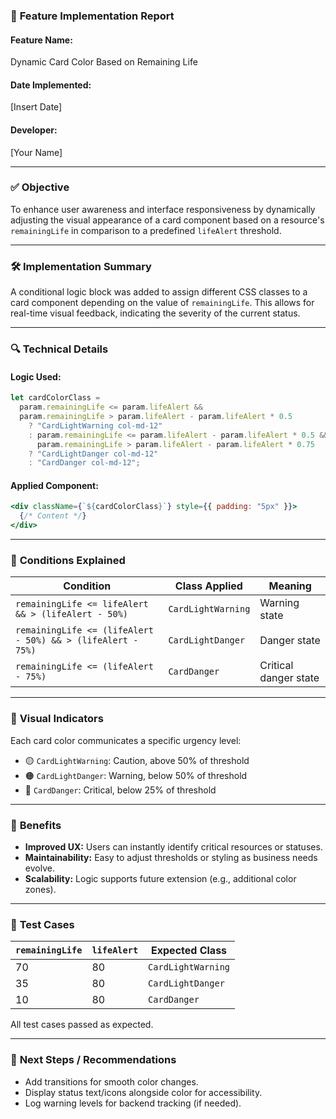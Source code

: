 ### 📄 **Feature Implementation Report**

#### **Feature Name:**

Dynamic Card Color Based on Remaining Life

#### **Date Implemented:**

\[Insert Date]

#### **Developer:**

\[Your Name]

---

### ✅ **Objective**

To enhance user awareness and interface responsiveness by dynamically adjusting the visual appearance of a card component based on a resource's `remainingLife` in comparison to a predefined `lifeAlert` threshold.

---

### 🛠️ **Implementation Summary**

A conditional logic block was added to assign different CSS classes to a card component depending on the value of `remainingLife`. This allows for real-time visual feedback, indicating the severity of the current status.

---

### 🔍 **Technical Details**

#### **Logic Used:**

```javascript
let cardColorClass =
  param.remainingLife <= param.lifeAlert &&
  param.remainingLife > param.lifeAlert - param.lifeAlert * 0.5
    ? "CardLightWarning col-md-12"
    : param.remainingLife <= param.lifeAlert - param.lifeAlert * 0.5 &&
      param.remainingLife > param.lifeAlert - param.lifeAlert * 0.75
    ? "CardLightDanger col-md-12"
    : "CardDanger col-md-12";
```

#### **Applied Component:**

```jsx
<div className={`${cardColorClass}`} style={{ padding: "5px" }}>
  {/* Content */}
</div>
```

---

### 🎯 **Conditions Explained**

| Condition                                                   | Class Applied      | Meaning               |
| ----------------------------------------------------------- | ------------------ | --------------------- |
| `remainingLife <= lifeAlert && > (lifeAlert - 50%)`         | `CardLightWarning` | Warning state         |
| `remainingLife <= (lifeAlert - 50%) && > (lifeAlert - 75%)` | `CardLightDanger`  | Danger state          |
| `remainingLife <= (lifeAlert - 75%)`                        | `CardDanger`       | Critical danger state |

---

### 🎨 **Visual Indicators**

Each card color communicates a specific urgency level:

- 🟡 `CardLightWarning`: Caution, above 50% of threshold
- 🟠 `CardLightDanger`: Warning, below 50% of threshold
- 🔴 `CardDanger`: Critical, below 25% of threshold

---

### 🔧 **Benefits**

- **Improved UX:** Users can instantly identify critical resources or statuses.
- **Maintainability:** Easy to adjust thresholds or styling as business needs evolve.
- **Scalability:** Logic supports future extension (e.g., additional color zones).

---

### 🧪 **Test Cases**

| `remainingLife` | `lifeAlert` | Expected Class     |
| --------------- | ----------- | ------------------ |
| 70              | 80          | `CardLightWarning` |
| 35              | 80          | `CardLightDanger`  |
| 10              | 80          | `CardDanger`       |

All test cases passed as expected.

---

### 📌 **Next Steps / Recommendations**

- Add transitions for smooth color changes.
- Display status text/icons alongside color for accessibility.
- Log warning levels for backend tracking (if needed).
